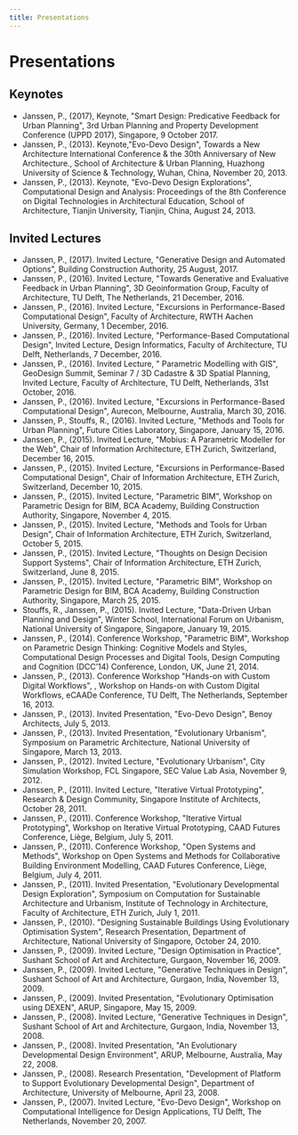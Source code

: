 ```yaml
---
title: Presentations
---
```

# Presentations

## Keynotes

- Janssen, P., (2017), Keynote, "Smart Design: Predicative Feedback for Urban Planning", 3rd Urban Planning and Property Development Conference (UPPD 2017), Singapore, 9 October 2017. 
- Janssen, P., (2013). Keynote,"Evo-Devo Design", Towards a New Architecture International Conference & the 30th Anniversary of New Architecture., School of Architecture & Urban Planning, Huazhong University of Science & Technology, Wuhan, China, November 20, 2013.
- Janssen, P., (2013). Keynote, "Evo-Devo Design Explorations", Computational Design and Analysis: Proceedings of the 8th Conference on Digital Technologies in Architectural Education, School of Architecture, Tianjin University, Tianjin, China, August 24, 2013.

## Invited Lectures

- Janssen, P., (2017). Invited Lecture, "Generative Design and Automated Options", Building Construction Authority, 25 August, 2017.
- Janssen, P., (2016). Invited Lecture, "Towards Generative and Evaluative Feedback in Urban Planning", 3D Geoinformation Group, Faculty of Architecture, TU Delft, The Netherlands, 21 December, 2016.
- Janssen, P., (2016). Invited Lecture, "Excursions in Performance-Based Computational Design", Faculty of Architecture, RWTH Aachen University, Germany, 1 December, 2016.
- Janssen, P., (2016). Invited Lecture, "Performance-Based Computational Design", Invited Lecture, Design Informatics, Faculty of Architecture, TU Delft, Netherlands, 7 December, 2016.
- Janssen, P., (2016). Invited Lecture, " Parametric Modelling with GIS", GeoDesign Summit, Seminar 7 / 3D Cadastre & 3D Spatial Planning, Invited Lecture, Faculty of Architecture, TU Delft, Netherlands, 31st October, 2016.
- Janssen, P., (2016). Invited Lecture, "Excursions in Performance-Based Computational Design", Aurecon, Melbourne, Australia, March 30, 2016.
- Janssen, P., Stouffs, R., (2016). Invited Lecture, "Methods and Tools for Urban Planning", Future Cities Laboratory, Singapore, January 15, 2016.
- Janssen, P., (2015). Invited Lecture, "Mobius: A Parametric Modeller for the Web", Chair of Information Architecture, ETH Zurich, Switzerland, December 16, 2015.
- Janssen, P., (2015). Invited Lecture, "Excursions in Performance-Based Computational Design", Chair of Information Architecture, ETH Zurich, Switzerland, December 10, 2015.
- Janssen, P., (2015). Invited Lecture, "Parametric BIM", Workshop on Parametric Design for BIM, BCA Academy, Building Construction Authority, Singapore, November 4, 2015.
- Janssen, P., (2015). Invited Lecture, "Methods and Tools for Urban Design", Chair of Information Architecture, ETH Zurich, Switzerland, October 5, 2015.
- Janssen, P., (2015). Invited Lecture, "Thoughts on Design Decision Support Systems", Chair of Information Architecture, ETH Zurich, Switzerland, June 8, 2015.
- Janssen, P., (2015). Invited Lecture, "Parametric BIM", Workshop on Parametric Design for BIM, BCA Academy, Building Construction Authority, Singapore, March 25, 2015.
- Stouffs, R., Janssen, P., (2015). Invited Lecture, "Data-Driven Urban Planning and Design", Winter School, International Forum on Urbanism, National University of Singapore, Singapore, January 19, 2015.
- Janssen, P., (2014). Conference Workshop, "Parametric BIM", Workshop on Parametric Design Thinking: Cognitive Models and Styles, Computational Design Processes and Digital Tools, Design Computing and Cognition (DCC’14) Conference, London, UK, June 21, 2014.
- Janssen, P., (2013). Conference Workshop "Hands-on with Custom Digital Workflows", , Workshop on Hands-on with Custom Digital Workflows, eCAADe Conference, TU Delft, The Netherlands, September 16, 2013.
- Janssen, P., (2013). Invited Presentation, "Evo-Devo Design", Benoy Architects, July 5, 2013.
- Janssen, P., (2013). Invited Presentation, "Evolutionary Urbanism", Symposium on Parametric Architecture, National University of Singapore, March 13, 2013.
- Janssen, P., (2012). Invited Lecture, "Evolutionary Urbanism", City Simulation Workshop, FCL Singapore, SEC Value Lab Asia, November 9, 2012.
- Janssen, P., (2011). Invited Lecture, "Iterative Virtual Prototyping", Research & Design Community, Singapore Institute of Architects, October 28, 2011.
- Janssen, P., (2011). Conference Workshop, "Iterative Virtual Prototyping", Workshop on Iterative Virtual Prototyping, CAAD Futures Conference, Liège, Belgium, July 5, 2011.
- Janssen, P., (2011). Conference Workshop, "Open Systems and Methods", Workshop on Open Systems and Methods for Collaborative Building Environment Modelling, CAAD Futures Conference, Liège, Belgium, July 4, 2011.
- Janssen, P., (2011). Invited Presentation, "Evolutionary Developmental Design Exploration", Symposium on Computation for Sustainable Architecture and Urbanism, Institute of Technology in Architecture, Faculty of Architecture, ETH Zurich, July 1, 2011.
- Janssen, P., (2010). "Designing Sustainable Buildings Using Evolutionary Optimisation System", Research Presentation, Department of Architecture, National University of Singapore, October 24, 2010.
- Janssen, P., (2009). Invited Lecture, "Design Optimisation in Practice", Sushant School of Art and Architecture, Gurgaon, November 16, 2009.
- Janssen, P., (2009). Invited Lecture, "Generative Techniques in Design", Sushant School of Art and Architecture, Gurgaon, India, November 13, 2009.
- Janssen, P., (2009). Invited Presentation, "Evolutionary Optimisation using DEXEN", ARUP, Singapore, May 15, 2009.
- Janssen, P., (2008). Invited Lecture, "Generative Techniques in Design", Sushant School of Art and Architecture, Gurgaon, India, November 13, 2008.
- Janssen, P., (2008). Invited Presentation, "An Evolutionary Developmental Design Environment", ARUP, Melbourne, Australia, May 22, 2008.
- Janssen, P., (2008). Research Presentation, "Development of Platform to Support Evolutionary Developmental Design", Department of Architecture, University of Melbourne, April 23, 2008.
- Janssen, P., (2007). Invited Lecture, "Evo-Devo Design", Workshop on Computational Intelligence for Design Applications, TU Delft, The Netherlands, November 20, 2007.

